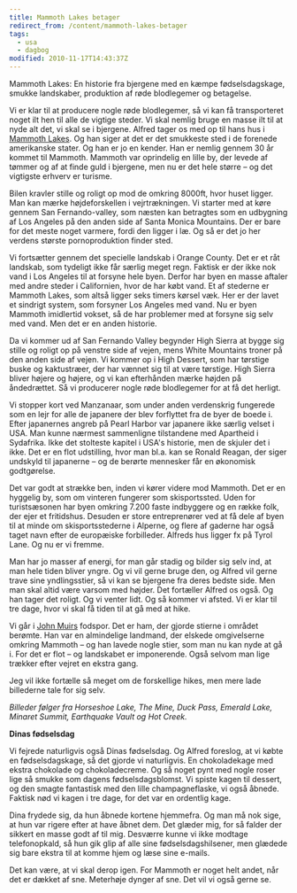 ```yaml
---
title: Mammoth Lakes betager
redirect_from: /content/mammoth-lakes-betager
tags:
  - usa
  - dagbog
modified: 2010-11-17T14:43:37Z
---
```


Mammoth Lakes: En historie fra bjergene med en kæmpe fødselsdagskage, smukke landskaber, produktion af røde blodlegemer og betagelse.

Vi er klar til at producere nogle røde blodlegemer, så vi kan få transporteret noget ilt hen til alle de vigtige steder. Vi skal nemlig bruge en masse ilt til at nyde alt det, vi skal se i bjergene. Alfred tager os med op til hans hus i [Mammoth Lakes](http://www.visitmammoth.com/). Og han siger at det er det smukkeste sted i de forenede amerikanske stater. Og han er jo en kender. Han er nemlig gennem 30 år kommet til Mammoth. Mammoth var oprindelig en lille by, der levede af tømmer og af at finde guld i bjergene, men nu er det hele større – og det vigtigste erhverv er turisme.

Bilen kravler stille og roligt op mod de omkring 8000ft, hvor huset ligger. Man kan mærke højdeforskellen i vejrtrækningen. Vi starter med at køre gennem San Fernando-valley, som næsten kan betragtes som en udbygning af Los Angeles på den anden side af Santa Monica Mountains. Der er bare for det meste noget varmere, fordi den ligger i læ. Og så er det jo her verdens største pornoproduktion finder sted.

Vi fortsætter gennem det specielle landskab i Orange County. Det er et råt landskab, som tydeligt ikke får særlig meget regn. Faktisk er der ikke nok vand i Los Angeles til at forsyne hele byen. Derfor har byen en masse aftaler med andre steder i Californien, hvor de har købt vand. Et af stederne er Mammoth Lakes, som altså ligger seks timers kørsel væk. Her er der lavet et sindrigt system, som forsyner Los Angeles med vand. Nu er byen Mammoth imidlertid vokset, så de har problemer med at forsyne sig selv med vand. Men det er en anden historie.

Da vi kommer ud af San Fernando Valley begynder High Sierra at bygge sig stille og roligt op på venstre side af vejen, mens White Mountains troner på den anden side af vejen. Vi kommer op i High Dessert, som har tørstige buske og kaktustræer, der har vænnet sig til at være tørstige. High Sierra bliver højere og højere, og vi kan efterhånden mærke højden på åndedrættet. Så vi producerer nogle røde blodlegemer for at få det herligt.

Vi stopper kort ved Manzanaar, som under anden verdenskrig fungerede som en lejr for alle de japanere der blev forflyttet fra de byer de boede i. Efter japanernes angreb på Pearl Harbor var japanere ikke særlig velset i USA. Man kunne nærmest sammenligne tilstandene med Apartheid i Sydafrika. Ikke det stolteste kapitel i USA's historie, men de skjuler det i ikke. Det er en flot udstilling, hvor man bl.a. kan se Ronald Reagan, der siger undskyld til japanerne – og de berørte mennesker får en økonomisk godtgørelse.

Det var godt at strække ben, inden vi kører videre mod Mammoth. Det er en hyggelig by, som om vinteren fungerer som skisportssted. Uden for turistsæsonen har byen omkring 7.200 faste indbyggere og en række folk, der ejer et fritidshus. Desuden er store entreprenører ved at få dele af byen til at minde om skisportsstederne i Alperne, og flere af gaderne har også taget navn efter de europæiske forbilleder. Alfreds hus ligger fx på Tyrol Lane. Og nu er vi fremme.

Man har jo masser af energi, for man går stadig og bilder sig selv ind, at man hele tiden bliver yngre. Og vi vil gerne bruge den, og Alfred vil gerne trave sine yndlingsstier, så vi kan se bjergene fra deres bedste side. Men man skal altid være varsom med højder. Det fortæller Alfred os også. Og han tager det roligt. Og vi venter lidt. Og så kommer vi afsted. Vi er klar til tre dage, hvor vi skal få tiden til at gå med at hike.

Vi går i [John Muirs](http://en.wikipedia.org/wiki/John_Muir) fodspor. Det er ham, der gjorde stierne i området berømte. Han var en almindelige landmand, der elskede omgivelserne omkring Mammoth – og han lavede nogle stier, som man nu kan nyde at gå i. For det er flot – og landskabet er imponerende. Også selvom man lige trækker efter vejret en ekstra gang.

Jeg vil ikke fortælle så meget om de forskellige hikes, men mere lade billederne tale for sig selv.

_Billeder følger fra Horseshoe Lake, The Mine, Duck Pass, Emerald Lake, Minaret Summit, Earthquake Vault og Hot Creek._

**Dinas fødselsdag**

Vi fejrede naturligvis også Dinas fødselsdag. Og Alfred foreslog, at vi købte en fødselsdagskage, så det gjorde vi naturligvis. En chokoladekage med ekstra chokolade og chokoladecreme. Og så noget pynt med nogle roser lige så smukke som dagens fødselsdagsblomst. Vi spiste kagen til dessert, og den smagte fantastisk med den lille champagneflaske, vi også åbnede. Faktisk nød vi kagen i tre dage, for det var en ordentlig kage.

Dina frydede sig, da hun åbnede kortene hjemmefra. Og man må nok sige, at hun var rigere efter at have åbnet dem. Det glæder mig, for så falder der sikkert en masse godt af til mig. Desværre kunne vi ikke modtage telefonopkald, så hun gik glip af alle sine fødselsdagshilsener, men glædede sig bare ekstra til at komme hjem og læse sine e-mails.

Det kan være, at vi skal derop igen. For Mammoth er noget helt andet, når det er dækket af sne. Meterhøje dynger af sne. Det vil vi også gerne se.
